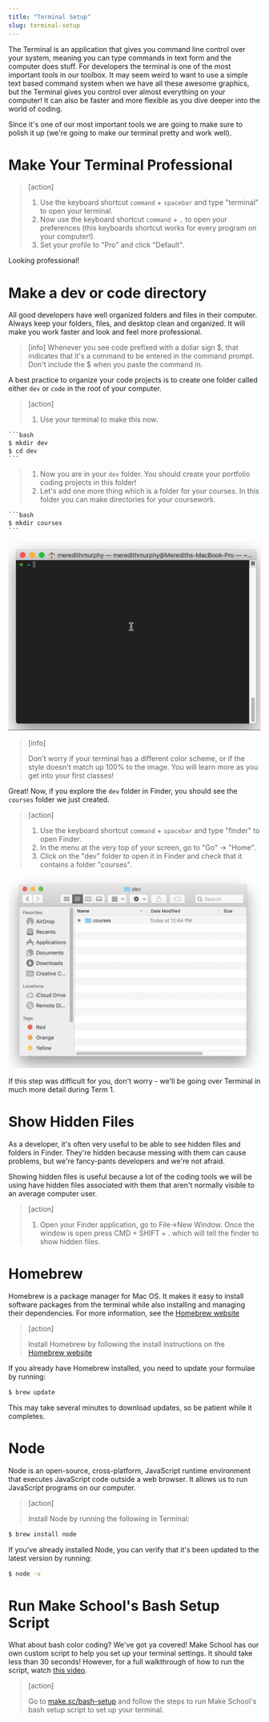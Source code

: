 ```yaml
---
title: "Terminal Setup"
slug: terminal-setup
---
```


The Terminal is an application that gives you command line control over your system, meaning you can type commands in  text form and the computer does stuff. For developers the terminal is one of the most important tools in our toolbox. It may seem weird to want to use a simple text based command system when we have all these awesome graphics, but the Terminal gives you control over almost everything on your computer! It can also be faster and more flexible as you dive deeper into the world of coding.

Since it's one of our most important tools we are going to make sure to polish it up (we're going to make our terminal pretty and work well).

# Make Your Terminal Professional

> [action]
>
> 1. Use the keyboard shortcut `command` + `spacebar` and type "terminal" to open your terminal.
> 1. Now use the keyboard shortcut `command` + `,` to open your preferences (this keyboards shortcut works for every program on your computer!).
> 1. Set your profile to "Pro" and click "Default".

Looking professional!

# Make a dev or code directory

All good developers have well organized folders and files in their computer. Always keep your folders, files, and desktop clean and organized. It will make you work faster and look and feel more professional.

> [info]
> Whenever you see code prefixed with a dollar sign $, that indicates that it's a command to be entered in the command prompt. Don't include the $ when you paste the command in.

A best practice to organize your code projects is to create one folder called either `dev` or `code` in the root of your computer.

> [action]
>
> 1. Use your terminal to make this now.
>
	```bash
	$ mkdir dev
	$ cd dev
	```
>
> 1. Now you are in your `dev` folder. You should create your portfolio coding projects in this folder!
> 1. Let's add one more thing which is a folder for your courses. In this folder you can make directories for your coursework.
>
	```bash
	$ mkdir courses
	```

![Terminal Dev Folder](make-dev-folder.gif)

> [info]
>
> Don't worry if your terminal has a different color scheme, or if the style doesn't match up 100% to the image. You will learn more as you get into your first classes!

Great! Now, if you explore the `dev` folder in Finder, you should see the `courses` folder we just created.

> [action]
>
> 1. Use the keyboard shortcut `command` + `spacebar` and type "finder" to open Finder.
> 1. In the menu at the very top of your screen, go to "Go" -> "Home".
> 1. Click on the "dev" folder to open it in Finder and check that it contains a folder "courses".

![Finder Courses Folder](finder-courses-folder.png)

If this step was difficult for you, don't worry - we'll be going over Terminal in much more detail during Term 1.

# Show Hidden Files

As a developer, it's often very useful to be able to see hidden files and folders in Finder. They're hidden because messing with them can cause problems, but we're fancy-pants developers and we're not afraid.

Showing hidden files is useful because a lot of the coding tools we will be using have hidden files associated with them that aren't normally visible to an average computer user.

> [action]
>
> 1. Open your Finder application, go to File->New Window. Once the window is open press CMD + SHIFT + . which will tell the finder to show hidden files.

<!-- -->

# Homebrew

Homebrew is a package manager for Mac OS. It makes it easy to install software packages from the terminal while also installing and managing their dependencies. For more information, see the [Homebrew website](http://brew.sh/)

> [action]
>
> Install Homebrew by following the install instructions on the [Homebrew website](http://brew.sh/)

If you already have Homebrew installed, you need to update your formulae by running:

```bash
$ brew update
```

This may take several minutes to download updates, so be patient while it completes.

# Node

Node is an open-source, cross-platform, JavaScript runtime environment that executes JavaScript code outside a web browser. It allows us to run JavaScript programs on our computer.

> [action]
>
> Install Node by running the following in Terminal:
>
```bash
$ brew install node
```

If you've already installed Node, you can verify that it's been updated to the latest version by running:

```bash
$ node -v
```


# Run Make School's Bash Setup Script

What about bash color coding? We've got ya covered! Make School has our own custom script to help you set up your terminal settings. It should take less than 30 seconds! However, for a full walkthrough of how to run the script, watch [this video](https://www.youtube.com/watch?v=35A1mDFRrBY).

> [action]
>
> Go to [make.sc/bash-setup](https://make.sc/bash-setup) and follow the steps to run Make School's bash setup script to set up your terminal.

<!-- -->